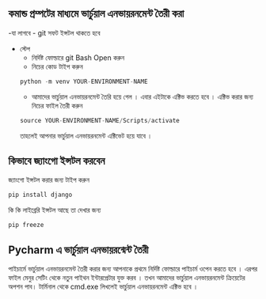 ## কমান্ড প্রম্পটের মাধ্যমে ভার্চুয়াল এনভায়রনমেন্ট তৈরী করা 

-যা লাগবে 
    - git সফট ইন্সটল থাকতে হবে 

- স্টেপ
    - নির্দিষ্ট ফোল্ডারে git Bash Open করুন 
    - নিচের কোড টাইপ করুন 
    ```python 
    python -m venv YOUR-ENVIRONMENT-NAME
    ```
    - আমাদের ভার্চুয়াল এনভায়রনমেন্ট তৈরি হয়ে গেল । এবার এইটাকে এক্টিভ করতে হবে । এক্টিভ করার জন্য নিচের ফাইল তৈরী করুন 
    ```python
    source YOUR-ENVIRONMENT-NAME/Scripts/activate
    ```
    তাহলেই আপনার ভার্চুয়াল এনভায়রনমেন্ট এক্টিভেট  হয়ে যাবে । 

## কিভাবে জ্যাংগো ইন্সটল করবেন 
জ্যাংগো ইন্সটল করার জন্য টাইপ করুন 
```python 
pip install django
```

কি কি লাইব্রেরি ইন্সটল আছে তা দেখার জন্য 
```python
pip freeze
```


## Pycharm এ ভার্চুয়াল এনভায়রন্মেন্ট তৈরী 

পাইচার্মে ভার্চুয়াল এনভায়রনমেন্ট তৈরী করার জন্য আপনাকে প্রথমে নির্দিষ্ট ফোল্ডারে পাইচার্ম ওপেন করতে হবে । এরপর ফাইল মেনুর সেটিং থেকে নতুন পাইথন ইন্টারপ্রেটার যুক্ত করব । তখন আমাদের ভার্চুয়াল এনভায়রনমেন্ট ক্রিয়েটের অপশন পাব। 
টার্মিনাল থেকে cmd.exe লিখলেই ভার্চুয়াল এনভায়রনমেন্ট এক্টিভ হবে । 




